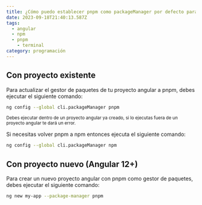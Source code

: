 ```yaml
---
title: ¿Cómo puedo establecer pnpm como packageManager por defecto para Angular CLI?
date: 2023-09-18T21:40:13.587Z
tags:
  - angular
  - npm
  - pnpm
	- terminal
category: programación
---
```


## Con proyecto existente

Para actualizar el gestor de paquetes de tu proyecto angular a pnpm, debes ejecutar el siguiente comando:

```bash	
ng config --global cli.packageManager pnpm
```

<sub>Debes ejecutar dentro de un proyecto angular ya creado, si lo ejecutas fuera de un proyecto angular te dará un error.</sub>

Si necesitas volver pnpm a npm entonces ejecuta el siguiente comando:

```bash	
ng config --global cli.packageManager npm
```

## Con proyecto nuevo (Angular 12+)

Para crear un nuevo proyecto angular con pnpm como gestor de paquetes, debes ejecutar el siguiente comando:

```bash
ng new my-app --package-manager pnpm
```
